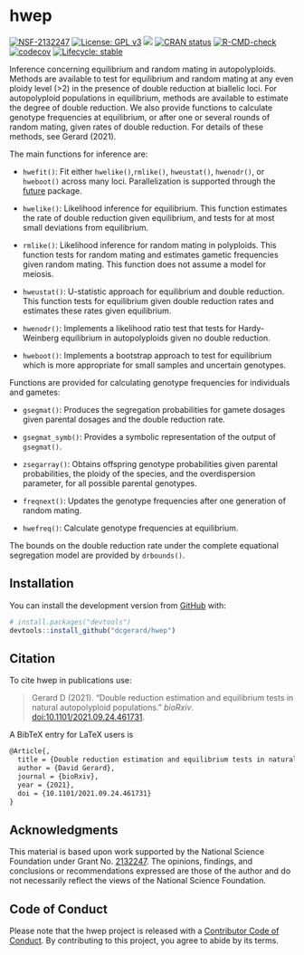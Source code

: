 
<!-- README.md is generated from README.Rmd. Please edit that file -->

# hwep

<!-- badges: start -->

[![NSF-2132247](https://img.shields.io/badge/NSF-2132247-blue.svg)](https://nsf.gov/awardsearch/showAward?AWD_ID=2132247)
[![License: GPL
v3](https://img.shields.io/badge/License-GPL%20v3-blue.svg)](https://www.gnu.org/licenses/gpl-3.0)
[![](http://cranlogs.r-pkg.org/badges/grand-total/hwep)](https://cran.r-project.org/package=hwep)
[![CRAN
status](https://www.r-pkg.org/badges/version/hwep)](https://CRAN.R-project.org/package=hwep)
[![R-CMD-check](https://github.com/dcgerard/hwep/workflows/R-CMD-check/badge.svg)](https://github.com/dcgerard/hwep/actions)
[![codecov](https://codecov.io/gh/dcgerard/hwep/branch/main/graph/badge.svg?token=X6QJRSQBXQ)](https://codecov.io/gh/dcgerard/hwep)
[![Lifecycle:
stable](https://img.shields.io/badge/lifecycle-stable-brightgreen.svg)](https://lifecycle.r-lib.org/articles/stages.html#stable)
<!-- badges: end -->

Inference concerning equilibrium and random mating in autopolyploids.
Methods are available to test for equilibrium and random mating at any
even ploidy level (&gt;2) in the presence of double reduction at
biallelic loci. For autopolyploid populations in equilibrium, methods
are available to estimate the degree of double reduction. We also
provide functions to calculate genotype frequencies at equilibrium, or
after one or several rounds of random mating, given rates of double
reduction. For details of these methods, see Gerard (2021).

The main functions for inference are:

-   `hwefit()`: Fit either `hwelike()`,`rmlike()`, `hweustat()`,
    `hwenodr()`, or `hweboot()` across many loci. Parallelization is
    supported through the
    [future](https://cran.r-project.org/package=future) package.

-   `hwelike()`: Likelihood inference for equilibrium. This function
    estimates the rate of double reduction given equilibrium, and tests
    for at most small deviations from equilibrium.

-   `rmlike()`: Likelihood inference for random mating in polyploids.
    This function tests for random mating and estimates gametic
    frequencies given random mating. This function does not assume a
    model for meiosis.

-   `hweustat()`: U-statistic approach for equilibrium and double
    reduction. This function tests for equilibrium given double
    reduction rates and estimates these rates given equilibrium.

-   `hwenodr()`: Implements a likelihood ratio test that tests for
    Hardy-Weinberg equilibrium in autopolyploids given no double
    reduction.

-   `hweboot()`: Implements a bootstrap approach to test for equilibrium
    which is more appropriate for small samples and uncertain genotypes.

Functions are provided for calculating genotype frequencies for
individuals and gametes:

-   `gsegmat()`: Produces the segregation probabilities for gamete
    dosages given parental dosages and the double reduction rate.

-   `gsegmat_symb()`: Provides a symbolic representation of the output
    of `gsegmat()`.

-   `zsegarray()`: Obtains offspring genotype probabilities given
    parental probabilities, the ploidy of the species, and the
    overdispersion parameter, for all possible parental genotypes.

-   `freqnext()`: Updates the genotype frequencies after one generation
    of random mating.

-   `hwefreq()`: Calculate genotype frequencies at equilibrium.

The bounds on the double reduction rate under the complete equational
segregation model are provided by `drbounds()`.

## Installation

<!-- You can install the released version of hwep from [CRAN](https://CRAN.R-project.org) with: -->
<!-- ```{r, eval = FALSE} -->
<!-- install.packages("hwep") -->
<!-- ``` -->

You can install the development version from
[GitHub](https://github.com/dcgerard/hwep) with:

``` r
# install.packages("devtools")
devtools::install_github("dcgerard/hwep")
```

## Citation

To cite hwep in publications use:

> Gerard D (2021). “Double reduction estimation and equilibrium tests in
> natural autopolyploid populations.” *bioRxiv*.
> [doi:10.1101/2021.09.24.461731](https://doi.org/10.1101/2021.09.24.461731).

A BibTeX entry for LaTeX users is

``` tex
@Article{,
  title = {Double reduction estimation and equilibrium tests in natural autopolyploid populations},
  author = {David Gerard},
  journal = {bioRxiv},
  year = {2021},
  doi = {10.1101/2021.09.24.461731}
}
```

## Acknowledgments

This material is based upon work supported by the National Science
Foundation under Grant
No. [2132247](https://www.nsf.gov/awardsearch/showAward?AWD_ID=2132247).
The opinions, findings, and conclusions or recommendations expressed are
those of the author and do not necessarily reflect the views of the
National Science Foundation.

## Code of Conduct

Please note that the hwep project is released with a [Contributor Code
of
Conduct](https://contributor-covenant.org/version/2/0/CODE_OF_CONDUCT.html).
By contributing to this project, you agree to abide by its terms.
